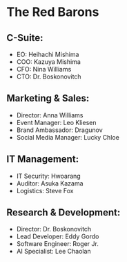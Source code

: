 # The Red Barons

## C-Suite:

- EO: Heihachi Mishima 
- COO: Kazuya Mishima 
- CFO: Nina Williams 
- CTO: Dr. Boskonovitch 

## Marketing & Sales:

- Director: Anna Williams 
- Event Manager: Leo Kliesen 
- Brand Ambassador: Dragunov 
- Social Media Manager: Lucky Chloe 

## IT Management: 

- IT Security: Hwoarang 
- Auditor: Asuka Kazama
- Logistics: Steve Fox

## Research & Development:

- Director: Dr. Boskonovitch 
- Lead Developer: Eddy Gordo 
- Software Engineer: Roger Jr.
- AI Specialist: Lee Chaolan













